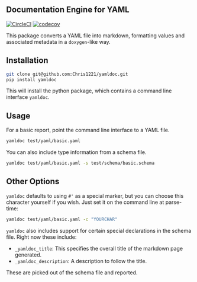 ## Documentation Engine for YAML

[![CircleCI](https://circleci.com/gh/Chris1221/yamldoc.svg?style=svg&circle-token=114ff93a4850a6cf03289d1b7a9aaf4af351afc9)](https://app.circleci.com/pipelines/github/Chris1221/yamldoc?branch=master) [![codecov](https://codecov.io/gh/Chris1221/yamldoc/branch/master/graph/badge.svg?token=OpQhpILdh3)](https://codecov.io/gh/Chris1221/yamldoc)

This package converts a YAML file into markdown, formatting values and associated metadata in a `doxygen`-like way.  

## Installation

```sh
git clone git@github.com:Chris1221/yamldoc.git
pip install yamldoc
```

This will install the python package, which contains a command line interface `yamldoc`.

## Usage

For a basic report, point the command line interface to a YAML file.

```sh
yamldoc test/yaml/basic.yaml
```

You can also include type information from a schema file.

```sh
yamldoc test/yaml/basic.yaml -s test/schema/basic.schema
```

## Other Options

`yamldoc` defaults to using `#'` as a special marker, but you can choose this character yourself if you wish. Just set it on the command line at parse-time:

```sh
yamldoc test/yaml/basic.yaml -c "YOURCHAR"
```

`yamldoc` also includes support for certain special declarations in the schema file. Right now these include:

- `_yamldoc_title`: This specifies the overall title of the markdown page generated.
- `_yamldoc_description`: A description to follow the title. 

These are picked out of the schema file and reported. 
